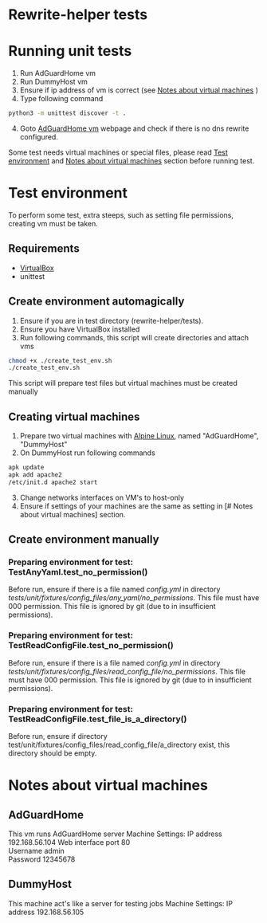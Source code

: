 # Rewrite-helper tests

# Running unit tests
1. Run AdGuardHome vm 
2. Run DummyHost vm
3. Ensure if ip address of vm is correct (see [Notes about virtual machines](#Notesaboutvirtualmachines) )
4. Type following command
```bash
python3 -m unittest discover -t .
```
4. Goto [AdGuardHome vm](http://192.168.56.103/#dns_rewrites) webpage and check if there is no dns rewrite configured.

Some test needs virtual machines or special files, please read [Test environment](#Testenvironment) and 
[Notes about virtual machines](#Notesaboutvirtualmachines) section before 
running test.  


# Test environment
To perform some test, extra steeps, such as setting file permissions, creating vm  must be taken. 

## Requirements
- [VirtualBox](https://www.virtualbox.org/)
- unittest

## Create environment automagically
1. Ensure if you are in test directory (rewrite-helper/tests).
2. Ensure you have VirtualBox installed
3. Run following commands, this script will create directories and attach vms
```bash
chmod +x ./create_test_env.sh
./create_test_env.sh
```
This script will prepare test files but virtual machines must be created manually
## Creating virtual machines
1. Prepare two virtual machines with [Alpine Linux](https://alpinelinux.org/), named "AdGuardHome", "DummyHost"
2. On DummyHost run following commands
```sh
apk update 
apk add apache2
/etc/init.d apache2 start
```
3. Change networks interfaces on VM's to host-only
4. Ensure if settings of your machines are the same as setting in [# Notes about virtual machines] section.
## Create environment manually
### Preparing environment for test: TestAnyYaml.test_no_permission()
Before run, ensure if there is a file named *config.yml* in directory *tests/unit/fixtures/config_files/any_yaml/no_permissions*.
This file must have 000 permission. This file is ignored by git (due to in insufficient permissions).

### Preparing environment for test: TestReadConfigFile.test_no_permission()
Before run, ensure if there is a file named *config.yml* in directory *tests/unit/fixtures/config_files/read_config_file/no_permissions*.
This file must have 000 permission. This file is ignored by git (due to in insufficient permissions).

### Preparing environment for test: TestReadConfigFile.test_file_is_a_directory()
Before run, ensure if directory test/unit/fixtures/config_files/read_config_file/a_directory exist, this directory should be empty.

# Notes about virtual machines
## AdGuardHome 
This vm runs AdGuardHome server
Machine Settings:
    IP address 192.168.56.104 
    Web interface port 80  
    Username admin  
    Password 12345678
## DummyHost
This machine act's like a server for testing jobs
Machine Settings:
    IP address 192.168.56.105
